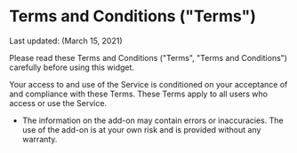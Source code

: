 # Terms and Conditions ("Terms")

Last updated: (March 15, 2021)

Please read these Terms and Conditions ("Terms", "Terms and Conditions") carefully before using this widget.

Your access to and use of the Service is conditioned on your acceptance of and compliance with these Terms. These Terms apply to all users who access or use the Service.

- The information on the add-on may contain errors or inaccuracies. The use of the add-on is at your own risk and is provided without any warranty.
